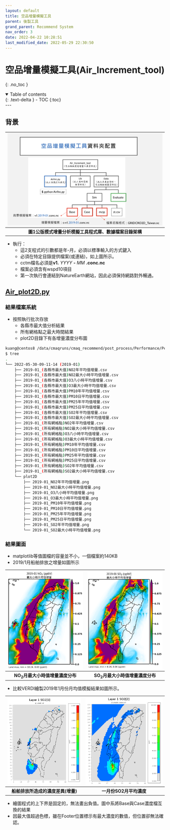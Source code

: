 ```yaml
---
layout: default
title: 空品增量模擬工具
parent: 後製工具
grand_parent: Recommend System
nav_order: 3
date: 2022-04-22 10:28:51
last_modified_date: 2022-05-29 22:30:50
---
```


# 空品增量模擬工具(Air_Increment_tool)
{: .no_toc }

<details open markdown="block">
  <summary>
    Table of contents
  </summary>
  {: .text-delta }
- TOC
{:toc}
</details>
---

## 背景

| ![air_Inc.PNG](https://github.com/sinotec2/Focus-on-Air-Quality/raw/main/assets/images/inc_plot.png) |
|:--:|
| <b>圖1公版模式增量分析模擬工具程式庫、數據檔案目錄架構</b>|

- 執行：
  - 這2支程式的引數都是年-月，必須以標準輸入的方式鍵入
  - 必須在特定目錄提供檔案(或連結)，如上圖所示。
  - cctm檔名必須是**v1.** *YYYY* **-** *MM* **.conc.nc**
  - 檔案必須含有wspd10項目
  - 第一次執行會連結到NatureEarth網站，因此必須保持網路對外暢通。

## [Air_plot2D.py](https://github.com/sinotec2/Focus-on-Air-Quality/blob/main/GridModels/TWNEPA_RecommCMAQ/post_process/Air_plot2D.py)
### 結果檔案系統
- 按照執行批次存放
  - 各縣市最大值分析結果
  - 所有網格點之最大時間結果
  - plot2D目錄下有各增量濃度分布圖

```bash
kuang@centos8 /data/cmaqruns/cmaq_recommend/post_process/Performance/Perf_Tools/Air_Increment_tool/Data/Evaluate
$ tree
.
└── 2022-05-30-09-11-14 (2019-01)
    ├── 2019-01_(各縣市最大值)NO2年平均值增量.csv
    ├── 2019-01_(各縣市最大值)NO2最大小時平均值增量.csv
    ├── 2019-01_(各縣市最大值)O3八小時平均值增量.csv
    ├── 2019-01_(各縣市最大值)O3最大小時平均值增量.csv
    ├── 2019-01_(各縣市最大值)PM10年平均值增量.csv
    ├── 2019-01_(各縣市最大值)PM10日平均值增量.csv
    ├── 2019-01_(各縣市最大值)PM25年平均值增量.csv
    ├── 2019-01_(各縣市最大值)PM25日平均值增量.csv
    ├── 2019-01_(各縣市最大值)SO2年平均值增量.csv
    ├── 2019-01_(各縣市最大值)SO2最大小時平均值增量.csv
    ├── 2019-01_(所有網格點)NO2年平均值增量.csv
    ├── 2019-01_(所有網格點)NO2最大小時平均值增量.csv
    ├── 2019-01_(所有網格點)O3八小時平均值增量.csv
    ├── 2019-01_(所有網格點)O3最大小時平均值增量.csv
    ├── 2019-01_(所有網格點)PM10年平均值增量.csv
    ├── 2019-01_(所有網格點)PM10日平均值增量.csv
    ├── 2019-01_(所有網格點)PM25年平均值增量.csv
    ├── 2019-01_(所有網格點)PM25日平均值增量.csv
    ├── 2019-01_(所有網格點)SO2年平均值增量.csv
    ├── 2019-01_(所有網格點)SO2最大小時平均值增量.csv
    └── plot2D
        ├── 2019-01_NO2年平均值增量.png
        ├── 2019-01_NO2最大小時平均值增量.png
        ├── 2019-01_O3八小時平均值增量.png
        ├── 2019-01_O3最大小時平均值增量.png
        ├── 2019-01_PM10年平均值增量.png
        ├── 2019-01_PM10日平均值增量.png
        ├── 2019-01_PM25年平均值增量.png
        ├── 2019-01_PM25日平均值增量.png
        ├── 2019-01_SO2年平均值增量.png
        └── 2019-01_SO2最大小時平均值增量.png
```

### 結果圖面
- matplotlib等值圖檔的容量並不小，一個檔案約140KB
- 2019/1月船舶排放之增量如圖所示

| ![](https://github.com/sinotec2/Focus-on-Air-Quality/raw/main/assets/images/2019-01_NO2最大小時平均值增量.png) |![](https://github.com/sinotec2/Focus-on-Air-Quality/raw/main/assets/images/2019-01_SO2最大小時平均值增量.png) |
|:--:|:--:|
|<b>NO<sub>2</sub>月最大小時值增量濃度分布</b>|<b>SO<sub>2</sub>月最大小時值增量濃度分布</b>|

- 比較VERDI繪製2019年1月份月均值模擬結果如圖所示。

| ![](https://github.com/sinotec2/Focus-on-Air-Quality/raw/main/assets/images/SO2SHIP_JanT.PNG)|![](https://github.com/sinotec2/Focus-on-Air-Quality/raw/main/assets/images/SO2_JanT.PNG)|
|:-:|:--:|
| <b>船舶排放所造成的濃度差異(增量)</b>| <b>一月份SO2月平均濃度</b>|

- 繪圖程式的上下界是固定的，無法畫出負值。圖中系將Base與Case濃度檔互換的結果
- 因最大值超過色標，雖在Footer位置標示有最大濃度的數值，但位置卻無法確認。
